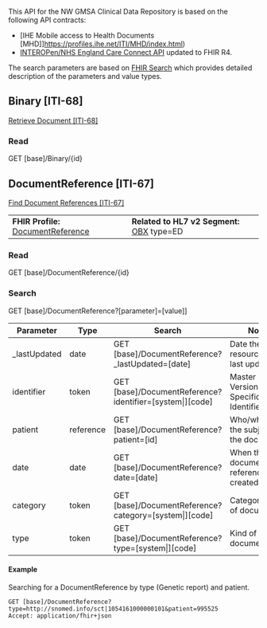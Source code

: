 This API for the NW GMSA Clinical Data Repository is based on the following API contracts:

- [IHE Mobile access to Health Documents [MHD]]https://profiles.ihe.net/ITI/MHD/index.html)
- [INTEROPen/NHS England Care Connect API](https://nhsconnect.github.io/CareConnectAPI) updated to FHIR R4.

The search parameters are based on [FHIR Search](https://hl7.org/fhir/R4/search.html) which provides detailed description of the parameters and value types.

## Binary [ITI-68]

[Retrieve Document [ITI-68]](https://profiles.ihe.net/ITI/MHD/ITI-68.html)

### Read

<div class="alert alert-success" role="alert">
GET [base]/Binary/{id}
</div>

## DocumentReference [ITI-67]

[Find Document References [ITI-67]](https://profiles.ihe.net/ITI/MHD/ITI-67.html)

<table style="">
    <tr>
        <td>
            <div class="alert alert-info" role="alert">
            <b>FHIR Profile:</b> <a href="StructureDefinition-DocumentReference.html" _target="_blank">DocumentReference</a> 
            </div>
        </td>
        <td>
            <div class="alert alert-secondary" role="alert">
                <b>Related to HL7 v2 Segment:</b> <a href="hl7v2.html#obx" _target="_blank">OBX</a> type=ED  
            </div>
        </td>
	</tr>
</table>

### Read

<div class="alert alert-success" role="alert">
GET [base]/DocumentReference/{id}
</div>

### Search

<div class="alert alert-success" role="alert">
GET [base]/DocumentReference?[parameter]=[value]]
</div>

| Parameter    | Type      | Search                                                       | Note                                     |
|--------------|-----------|--------------------------------------------------------------|------------------------------------------|
| _lastUpdated | date      | GET [base]/DocumentReference?_lastUpdated=[date]             | Date the resource was last updated       |
| identifier   | token     | GET [base]/DocumentReference?identifier=[system&#124;][code] | Master Version Specific Identifier       |
| patient      | reference | GET [base]/DocumentReference?patient=[id]                    | Who/what is the subject of the document  |
| date         | date      | GET [base]/DocumentReference?date=[date]                     | When this document reference was created |
| category     | token     | GET [base]/DocumentReference?category=[system&#124;][code]   | Categorisation of document               |
| type         | token     | GET [base]/DocumentReference?type=[system&#124;][code]       | Kind of document                         |

#### Example

Searching for a DocumentReference by type (Genetic report) and patient.

```
GET [base]/DocumentReference?type=http://snomed.info/sct|1054161000000101&patient=995525
Accept: application/fhir+json
```
